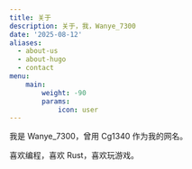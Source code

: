 ```yaml
---
title: 关于
description: 关于，我，Wanye_7300
date: '2025-08-12'
aliases:
  - about-us
  - about-hugo
  - contact
menu:
    main: 
        weight: -90
        params:
            icon: user
---
```


我是 Wanye_7300，曾用 Cg1340 作为我的网名。

喜欢编程，喜欢 Rust，喜欢玩游戏。
